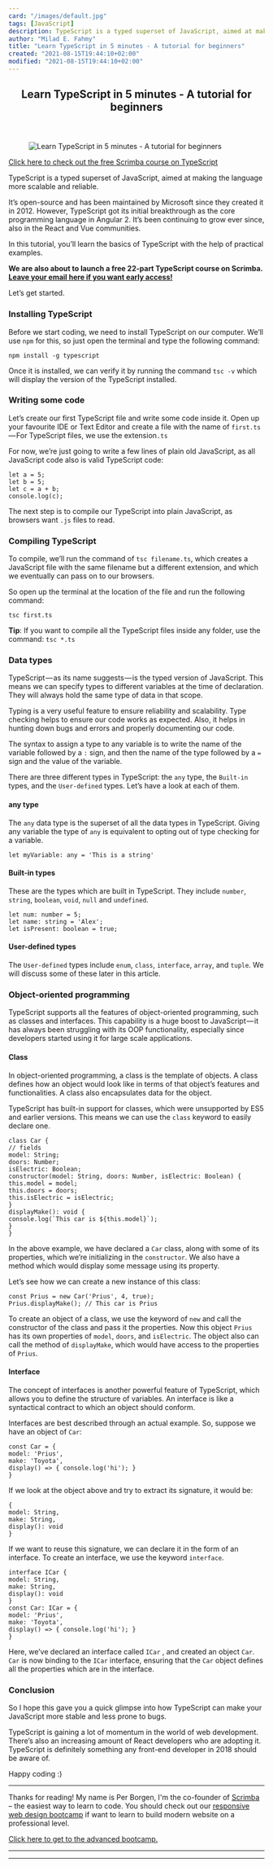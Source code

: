```yaml
---
card: "/images/default.jpg"
tags: [JavaScript]
description: TypeScript is a typed superset of JavaScript, aimed at making
author: "Milad E. Fahmy"
title: "Learn TypeScript in 5 minutes - A tutorial for beginners"
created: "2021-08-15T19:44:10+02:00"
modified: "2021-08-15T19:44:10+02:00"
---
```

<div class="site-wrapper">
<main id="site-main" class="site-main outer">
<div class="inner">
<article class="post-full post tag-javascript tag-typescript tag-vuejs tag-reactjs tag-programming ">
<header class="post-full-header">
<h1 class="post-full-title">Learn TypeScript in 5 minutes - A tutorial for beginners</h1>
</header>
<figure class="post-full-image">
<picture>
<source media="(max-width: 700px)" sizes="1px" srcset="data:image/gif;base64,R0lGODlhAQABAIAAAAAAAP///yH5BAEAAAAALAAAAAABAAEAAAIBRAA7 1w">
<source media="(min-width: 701px)" sizes="(max-width: 800px) 400px,
(max-width: 1170px) 700px,
1400px" srcset="/news/content/images/size/w300/2019/06/1_2cFbIAg4bow_0pdaBNr7Cw.png 300w,
/news/content/images/size/w600/2019/06/1_2cFbIAg4bow_0pdaBNr7Cw.png 600w,
/news/content/images/size/w1000/2019/06/1_2cFbIAg4bow_0pdaBNr7Cw.png 1000w,
/news/content/images/size/w2000/2019/06/1_2cFbIAg4bow_0pdaBNr7Cw.png 2000w">
<img onerror="this.style.display='none'" src="/news/content/images/size/w2000/2019/06/1_2cFbIAg4bow_0pdaBNr7Cw.png" alt="Learn TypeScript in 5 minutes - A tutorial for beginners">
</picture>
</figure>
<section class="post-full-content">
<div class="post-content">
<figcaption><a href="https://scrimba.com/p/gintrototypescript?utm_source=freecodecamp.org&amp;utm_medium=referral&amp;utm_campaign=gintrototypescript_5_minute_article">Click here to check out the free Scrimba course on TypeScript</a></figcaption>
</figure>
<p>TypeScript is a typed superset of JavaScript, aimed at making the language more scalable and reliable.</p>
<p>It’s open-source and has been maintained by Microsoft since they created it in 2012. However, TypeScript got its initial breakthrough as the core programming language in Angular 2. It’s been continuing to grow ever since, also in the React and Vue communities.</p>
<p>In this tutorial, you’ll learn the basics of TypeScript with the help of practical examples.</p>
<p><strong>We are also about to launch a free 22-part TypeScript course on Scrimba.</strong> <a href="http://eepurl.com/dyqJAj"><strong>Leave your email here if you want early access!</strong></a></p>
<p>Let’s get started.</p>
<h3 id="installing-typescript">Installing TypeScript</h3>
<p>Before we start coding, we need to install TypeScript on our computer. We’ll use <code>npm</code> for this, so just open the terminal and type the following command:</p><pre><code class="language-sh">npm install -g typescript
</code></pre>
<p>Once it is installed, we can verify it by running the command <code>tsc -v</code> which will display the version of the TypeScript installed.</p>
<h3 id="writing-some-code">Writing some code</h3>
<p>Let’s create our first TypeScript file and write some code inside it. Open up your favourite IDE or Text Editor and create a file with the name of <code>first.ts</code> — For TypeScript files, we use the extension<code>.ts</code></p>
<p>For now, we’re just going to write a few lines of plain old JavaScript, as all JavaScript code also is valid TypeScript code:</p><pre><code class="language-js">let a = 5;
let b = 5;
let c = a + b;
console.log(c);
</code></pre>
<p>The next step is to compile our TypeScript into plain JavaScript, as browsers want <code>.js</code> files to read.</p>
<h3 id="compiling-typescript">Compiling TypeScript</h3>
<p>To compile, we’ll run the command of <code>tsc filename.ts</code>, which creates a JavaScript file with the same filename but a different extension, and which we eventually can pass on to our browsers.</p>
<p>So open up the terminal at the location of the file and run the following command:</p><pre><code class="language-sh">tsc first.ts
</code></pre>
<p><strong>Tip</strong>: If you want to compile all the TypeScript files inside any folder, use the command: <code>tsc *.ts</code></p>
<h3 id="data-types">Data types</h3>
<p>TypeScript — as its name suggests — is the typed version of JavaScript. This means we can specify types to different variables at the time of declaration. They will always hold the same type of data in that scope.</p>
<p>Typing is a very useful feature to ensure reliability and scalability. Type checking helps to ensure our code works as expected. Also, it helps in hunting down bugs and errors and properly documenting our code.</p>
<p>The syntax to assign a type to any variable is to write the name of the variable followed by a <code>:</code> sign, and then the name of the type followed by a <code>=</code> sign and the value of the variable.</p>
<p>There are three different types in TypeScript: the <code>any</code> type, the <code>Built-in</code> types, and the <code>User-defined</code> types. Let’s have a look at each of them.</p>
<h4 id="any-type">any type</h4>
<p>The <code>any</code> data type is the superset of all the data types in TypeScript. Giving any variable the type of <code>any</code> is equivalent to opting out of type checking for a variable.</p><pre><code class="language-ts">let myVariable: any = 'This is a string'
</code></pre>
<h4 id="built-in-types">Built-in types</h4>
<p>These are the types which are built in TypeScript. They include <code>number</code>, <code>string</code>, <code>boolean</code>, <code>void</code>, <code>null</code> and <code>undefined</code>.</p><pre><code class="language-ts">let num: number = 5;
let name: string = 'Alex';
let isPresent: boolean = true;
</code></pre>
<h4 id="user-defined-types">User-defined types</h4>
<p>The <code>User-defined</code> types include <code>enum</code>, <code>class</code>, <code>interface</code>, <code>array</code>, and <code>tuple</code>. We will discuss some of these later in this article.</p>
<h3 id="object-oriented-programming">Object-oriented programming</h3>
<p>TypeScript supports all the features of object-oriented programming, such as classes and interfaces. This capability is a huge boost to JavaScript — it has always been struggling with its OOP functionality, especially since developers started using it for large scale applications.</p>
<h4 id="class">Class</h4>
<p>In object-oriented programming, a class is the template of objects. A class defines how an object would look like in terms of that object’s features and functionalities. A class also encapsulates data for the object.</p>
<p>TypeScript has built-in support for classes, which were unsupported by ES5 and earlier versions. This means we can use the <code>class</code> keyword to easily declare one.</p><pre><code class="language-ts">class Car {
// fields
model: String;
doors: Number;
isElectric: Boolean;
constructor(model: String, doors: Number, isElectric: Boolean) {
this.model = model;
this.doors = doors;
this.isElectric = isElectric;
}
displayMake(): void {
console.log(`This car is ${this.model}`);
}
}
</code></pre>
<p>In the above example, we have declared a <code>Car</code> class, along with some of its properties, which we’re initializing in the <code>constructor</code>. We also have a method which would display some message using its property.</p>
<p>Let’s see how we can create a new instance of this class:</p><pre><code class="language-ts">const Prius = new Car('Prius', 4, true);
Prius.displayMake(); // This car is Prius
</code></pre>
<p>To create an object of a class, we use the keyword of <code>new</code> and call the constructor of the class and pass it the properties. Now this object <code>Prius</code> has its own properties of <code>model</code>, <code>doors</code>, and <code>isElectric</code>. The object also can call the method of <code>displayMake</code>, which would have access to the properties of <code>Prius</code>.</p>
<h4 id="interface">Interface</h4>
<p>The concept of interfaces is another powerful feature of TypeScript, which allows you to define the structure of variables. An interface is like a syntactical contract to which an object should conform.</p>
<p>Interfaces are best described through an actual example. So, suppose we have an object of <code>Car</code>:</p><pre><code class="language-ts">const Car = {
model: 'Prius',
make: 'Toyota',
display() =&gt; { console.log('hi'); }
}
</code></pre>
<p>If we look at the object above and try to extract its signature, it would be:</p><pre><code class="language-ts">{
model: String,
make: String,
display(): void
}
</code></pre>
<p>If we want to reuse this signature, we can declare it in the form of an interface. To create an interface, we use the keyword <code>interface</code>.</p><pre><code class="language-ts">interface ICar {
model: String,
make: String,
display(): void
}
const Car: ICar = {
model: 'Prius',
make: 'Toyota',
display() =&gt; { console.log('hi'); }
}
</code></pre>
<p>Here, we’ve declared an interface called <code>ICar</code> , and created an object <code>Car</code>. <code>Car</code> is now binding to the <code>ICar</code> interface, ensuring that the <code>Car</code> object defines all the properties which are in the interface.</p>
<h3 id="conclusion">Conclusion</h3>
<p>So I hope this gave you a quick glimpse into how TypeScript can make your JavaScript more stable and less prone to bugs.</p>
<p>TypeScript is gaining a lot of momentum in the world of web development. There’s also an increasing amount of React developers who are adopting it. TypeScript is definitely something any front-end developer in 2018 should be aware of.</p>
<p>Happy coding :)</p>
<hr>
<p>Thanks for reading! My name is Per Borgen, I'm the co-founder of <a href="https://scrimba.com?utm_source=freecodecamp.org&amp;utm_medium=referral&amp;utm_campaign=gintrototypescript_5_minute_article">Scrimba</a> – the easiest way to learn to code. You should check out our <a href="https://scrimba.com/g/gresponsive?utm_source=freecodecamp.org&amp;utm_medium=referral&amp;utm_campaign=gintrototypescript_5_minute_article">responsive web design bootcamp</a> if want to learn to build modern website on a professional level.</p>
<figcaption><a href="https://scrimba.com/g/gresponsive?utm_source=freecodecamp.org&amp;utm_medium=referral&amp;utm_campaign=gintrototypescript_5_minute_article">Click here to get to the advanced bootcamp.</a></figcaption>
</figure>
</div>
<hr>
<hr>
</section>
</article>
</div>
</main>
</div>
<!-- Google Tag Manager (noscript) -->
<!-- End Google Tag Manager (noscript) -->
